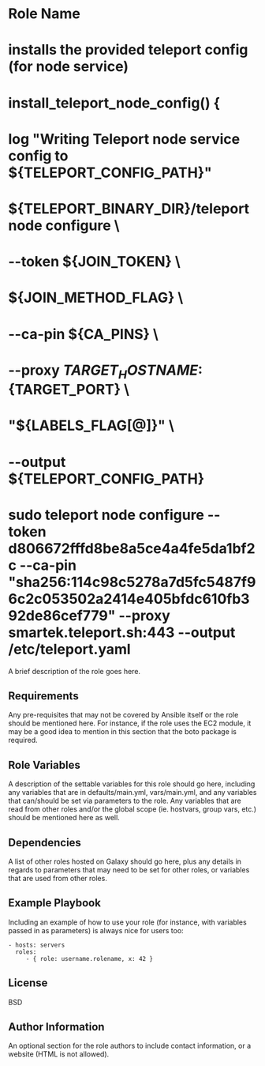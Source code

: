 Role Name
=========
# installs the provided teleport config (for node service)
# install_teleport_node_config() {
#     log "Writing Teleport node service config to ${TELEPORT_CONFIG_PATH}"
#     ${TELEPORT_BINARY_DIR}/teleport node configure \
#       --token ${JOIN_TOKEN} \
#       ${JOIN_METHOD_FLAG} \
#       --ca-pin ${CA_PINS} \
#       --proxy ${TARGET_HOSTNAME}:${TARGET_PORT} \
#       "${LABELS_FLAG[@]}" \
#       --output ${TELEPORT_CONFIG_PATH}

# sudo teleport node configure  --token d806672fffd8be8a5ce4a4fe5da1bf2c --ca-pin "sha256:114c98c5278a7d5fc5487f96c2c053502a2414e405bfdc610fb392de86cef779" --proxy smartek.teleport.sh:443  --output /etc/teleport.yaml



A brief description of the role goes here.

Requirements
------------

Any pre-requisites that may not be covered by Ansible itself or the role should be mentioned here. For instance, if the role uses the EC2 module, it may be a good idea to mention in this section that the boto package is required.

Role Variables
--------------

A description of the settable variables for this role should go here, including any variables that are in defaults/main.yml, vars/main.yml, and any variables that can/should be set via parameters to the role. Any variables that are read from other roles and/or the global scope (ie. hostvars, group vars, etc.) should be mentioned here as well.

Dependencies
------------

A list of other roles hosted on Galaxy should go here, plus any details in regards to parameters that may need to be set for other roles, or variables that are used from other roles.

Example Playbook
----------------

Including an example of how to use your role (for instance, with variables passed in as parameters) is always nice for users too:

    - hosts: servers
      roles:
         - { role: username.rolename, x: 42 }

License
-------

BSD

Author Information
------------------

An optional section for the role authors to include contact information, or a website (HTML is not allowed).
